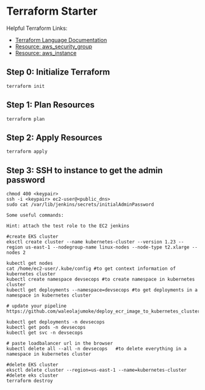 # Terraform Starter

Helpful Terraform Links:

- [Terraform Language Documentation](https://www.terraform.io/docs/language/index.html)
- [Resource: aws_security_group](https://registry.terraform.io/providers/hashicorp/aws/latest/docs/resources/security_group)
- [Resource: aws_instance](https://registry.terraform.io/providers/hashicorp/aws/latest/docs/resources/instance)

## Step 0: Initialize Terraform

```
terraform init
```

## Step 1: Plan Resources

```
terraform plan 
```

## Step 2: Apply Resources

```
terraform apply 
```

## Step 3: SSH to instance to get the admin password

```
chmod 400 <keypair>
ssh -i <keypair> ec2-user@<public_dns>
sudo cat /var/lib/jenkins/secrets/initialAdminPassword

Some useful commands:

Hint: attach the test role to the EC2 jenkins

#create EKS cluster
eksctl create cluster --name kubernetes-cluster --version 1.23 --region us-east-1 --nodegroup-name linux-nodes --node-type t2.xlarge --nodes 2 

kubectl get nodes
cat /home/ec2-user/.kube/config #to get context information of kubernetes cluster
kubectl create namespace devsecops #to create namespace in kubernetes cluster
kubectl get deployments --namespace=devsecops #to get deployments in a namespace in kubernetes cluster

# update your pipeline
https://github.com/waleolajumoke/deploy_ecr_image_to_kubernetes_cluster.git

kubectl get deployments -n devsecops
kubectl get pods -n devsecops
kubectl get svc -n devsecops

# paste loadbalancer url in the browser
kubectl delete all --all -n devsecops   #to delete everything in a namespace in kubernetes cluster

#delete EKS cluster
eksctl delete cluster --region=us-east-1 --name=kubernetes-cluster #delete eks cluster
terraform destroy
```
